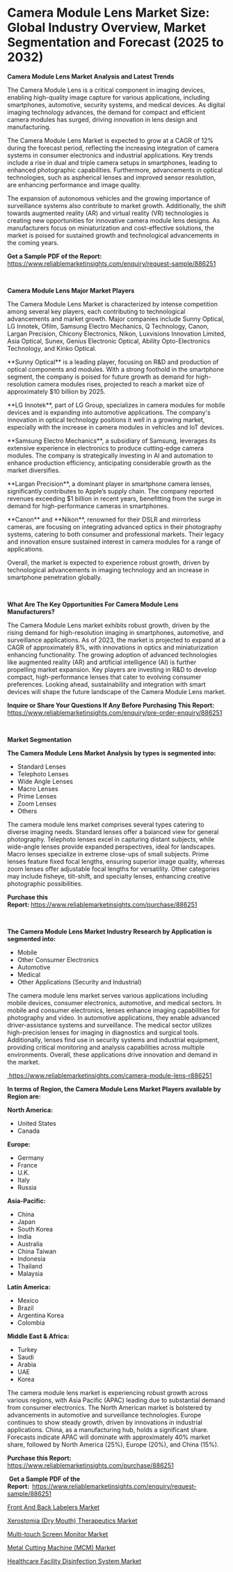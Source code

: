 <p><h1>Camera Module Lens Market Size: Global Industry Overview, Market Segmentation and Forecast (2025 to 2032)</h1></p><p><strong>Camera Module Lens Market Analysis and Latest Trends</strong></p>
<p><p>The Camera Module Lens is a critical component in imaging devices, enabling high-quality image capture for various applications, including smartphones, automotive, security systems, and medical devices. As digital imaging technology advances, the demand for compact and efficient camera modules has surged, driving innovation in lens design and manufacturing.</p><p>The Camera Module Lens Market is expected to grow at a CAGR of 12% during the forecast period, reflecting the increasing integration of camera systems in consumer electronics and industrial applications. Key trends include a rise in dual and triple camera setups in smartphones, leading to enhanced photographic capabilities. Furthermore, advancements in optical technologies, such as aspherical lenses and improved sensor resolution, are enhancing performance and image quality.</p><p>The expansion of autonomous vehicles and the growing importance of surveillance systems also contribute to market growth. Additionally, the shift towards augmented reality (AR) and virtual reality (VR) technologies is creating new opportunities for innovative camera module lens designs. As manufacturers focus on miniaturization and cost-effective solutions, the market is poised for sustained growth and technological advancements in the coming years.</p></p>
<p><strong>Get a Sample PDF of the Report:&nbsp;</strong> <a href="https://www.reliablemarketinsights.com/enquiry/request-sample/886251?utm_campaign=1894&utm_medium=2&utm_source=Github&utm_content=ia&utm_term=28022025&utm_id=camera-module-lens">https://www.reliablemarketinsights.com/enquiry/request-sample/886251</a></p>
<p>&nbsp;</p>
<p><strong>Camera Module Lens Major Market Players</strong></p>
<p><p>The Camera Module Lens Market is characterized by intense competition among several key players, each contributing to technological advancements and market growth. Major companies include Sunny Optical, LG Innotek, Ofilm, Samsung Electro Mechanics, Q Technology, Canon, Largan Precision, Chicony Electronics, Nikon, Luxvisions Innovation Limited, Asia Optical, Sunex, Genius Electronic Optical, Ability Opto-Electronics Technology, and Kinko Optical.</p><p>**Sunny Optical** is a leading player, focusing on R&D and production of optical components and modules. With a strong foothold in the smartphone segment, the company is poised for future growth as demand for high-resolution camera modules rises, projected to reach a market size of approximately $10 billion by 2025.</p><p>**LG Innotek**, part of LG Group, specializes in camera modules for mobile devices and is expanding into automotive applications. The company's innovation in optical technology positions it well in a growing market, especially with the increase in camera modules in vehicles and IoT devices.</p><p>**Samsung Electro Mechanics**, a subsidiary of Samsung, leverages its extensive experience in electronics to produce cutting-edge camera modules. The company is strategically investing in AI and automation to enhance production efficiency, anticipating considerable growth as the market diversifies.</p><p>**Largan Precision**, a dominant player in smartphone camera lenses, significantly contributes to Apple’s supply chain. The company reported revenues exceeding $1 billion in recent years, benefitting from the surge in demand for high-performance cameras in smartphones.</p><p>**Canon** and **Nikon**, renowned for their DSLR and mirrorless cameras, are focusing on integrating advanced optics in their photography systems, catering to both consumer and professional markets. Their legacy and innovation ensure sustained interest in camera modules for a range of applications.</p><p>Overall, the market is expected to experience robust growth, driven by technological advancements in imaging technology and an increase in smartphone penetration globally.</p></p>
<p>&nbsp;</p>
<p><strong>What Are The Key Opportunities For Camera Module Lens Manufacturers?</strong></p>
<p><p>The Camera Module Lens market exhibits robust growth, driven by the rising demand for high-resolution imaging in smartphones, automotive, and surveillance applications. As of 2023, the market is projected to expand at a CAGR of approximately 8%, with innovations in optics and miniaturization enhancing functionality. The growing adoption of advanced technologies like augmented reality (AR) and artificial intelligence (AI) is further propelling market expansion. Key players are investing in R&D to develop compact, high-performance lenses that cater to evolving consumer preferences. Looking ahead, sustainability and integration with smart devices will shape the future landscape of the Camera Module Lens market.</p></p>
<p><strong>Inquire or Share Your Questions If Any Before Purchasing This Report:</strong> <a href="https://www.reliablemarketinsights.com/enquiry/pre-order-enquiry/886251?utm_campaign=1894&utm_medium=2&utm_source=Github&utm_content=ia&utm_term=28022025&utm_id=camera-module-lens">https://www.reliablemarketinsights.com/enquiry/pre-order-enquiry/886251</a></p>
<p>&nbsp;</p>
<p><strong>Market Segmentation</strong></p>
<p><strong>The Camera Module Lens Market Analysis by types is segmented into:</strong></p>
<p><ul><li>Standard Lenses</li><li>Telephoto Lenses</li><li>Wide Angle Lenses</li><li>Macro Lenses</li><li>Prime Lenses</li><li>Zoom Lenses</li><li>Others</li></ul></p>
<p><p>The camera module lens market comprises several types catering to diverse imaging needs. Standard lenses offer a balanced view for general photography. Telephoto lenses excel in capturing distant subjects, while wide-angle lenses provide expanded perspectives, ideal for landscapes. Macro lenses specialize in extreme close-ups of small subjects. Prime lenses feature fixed focal lengths, ensuring superior image quality, whereas zoom lenses offer adjustable focal lengths for versatility. Other categories may include fisheye, tilt-shift, and specialty lenses, enhancing creative photographic possibilities.</p></p>
<p><strong>Purchase this Report:&nbsp;</strong><a href="https://www.reliablemarketinsights.com/purchase/886251?utm_campaign=1894&utm_medium=2&utm_source=Github&utm_content=ia&utm_term=28022025&utm_id=camera-module-lens">https://www.reliablemarketinsights.com/purchase/886251</a></p>
<p>&nbsp;</p>
<p><strong>The Camera Module Lens Market Industry Research by Application is segmented into:</strong></p>
<p><ul><li>Mobile</li><li>Other Consumer Electronics</li><li>Automotive</li><li>Medical</li><li>Other Applications (Security and Industrial)</li></ul></p>
<p><p>The camera module lens market serves various applications including mobile devices, consumer electronics, automotive, and medical sectors. In mobile and consumer electronics, lenses enhance imaging capabilities for photography and video. In automotive applications, they enable advanced driver-assistance systems and surveillance. The medical sector utilizes high-precision lenses for imaging in diagnostics and surgical tools. Additionally, lenses find use in security systems and industrial equipment, providing critical monitoring and analysis capabilities across multiple environments. Overall, these applications drive innovation and demand in the market.</p></p>
<p><a href="https://www.reliablemarketinsights.com/camera-module-lens-r886251?utm_campaign=1894&utm_medium=2&utm_source=Github&utm_content=ia&utm_term=28022025&utm_id=camera-module-lens">&nbsp;https://www.reliablemarketinsights.com/camera-module-lens-r886251</a></p>
<p><strong>In terms of Region, the Camera Module Lens Market Players available by Region are:</strong></p>
<p>
    <p> <strong> North America: </strong>
        <ul>
            <li>United States</li>
            <li>Canada</li>
        </ul>
        </p> 
    <p> <strong> Europe: </strong>
        <ul>
            <li>Germany</li>
            <li>France</li>
            <li>U.K.</li>
            <li>Italy</li>
            <li>Russia</li>
        </ul>
        </p> 
    <p> <strong> Asia-Pacific: </strong>
        <ul>
            <li>China</li>
            <li>Japan</li>
            <li>South Korea</li>
            <li>India</li>
            <li>Australia</li>
            <li>China Taiwan</li>
            <li>Indonesia</li>
            <li>Thailand</li>
            <li>Malaysia</li>
        </ul>
        </p> 
    <p> <strong> Latin America: </strong>
        <ul>
            <li>Mexico</li>
            <li>Brazil</li>
            <li>Argentina Korea</li>
            <li>Colombia</li>
        </ul>
        </p> 
    <p> <strong> Middle East & Africa: </strong>
        <ul>
            <li>Turkey</li>
            <li>Saudi</li>
            <li>Arabia</li>
            <li>UAE</li>
            <li>Korea</li>
        </ul>
    </p>
    </p>
<p><p>The camera module lens market is experiencing robust growth across various regions, with Asia Pacific (APAC) leading due to substantial demand from consumer electronics. The North American market is bolstered by advancements in automotive and surveillance technologies. Europe continues to show steady growth, driven by innovations in industrial applications. China, as a manufacturing hub, holds a significant share. Forecasts indicate APAC will dominate with approximately 40% market share, followed by North America (25%), Europe (20%), and China (15%).</p></p>
<p><strong>Purchase this Report: </strong><a href="https://www.reliablemarketinsights.com/purchase/886251?utm_campaign=1894&utm_medium=2&utm_source=Github&utm_content=ia&utm_term=28022025&utm_id=camera-module-lens">https://www.reliablemarketinsights.com/purchase/886251</a></p>
<p>&nbsp;<strong>Get a Sample PDF of the Report:&nbsp;&nbsp;</strong><a href="https://www.reliablemarketinsights.com/enquiry/request-sample/886251?utm_campaign=1894&utm_medium=2&utm_source=Github&utm_content=ia&utm_term=28022025&utm_id=camera-module-lens">https://www.reliablemarketinsights.com/enquiry/request-sample/886251</a></p>
<p><strong></strong></p>
<p><p><a href="https://github.com/dovbusmrking/Market-Research-Report-List-1/blob/main/front-and-back-labelers-market.md?utm_campaign=1894&utm_medium=2&utm_source=Github&utm_content=ia&utm_term=28022025&utm_id=camera-module-lens">Front And Back Labelers Market</a></p><p><a href="https://github.com/lemiranajd/Market-Research-Report-List-1/blob/main/xerostomia-dry-mouth-therapeutics-market.md?utm_campaign=1894&utm_medium=2&utm_source=Github&utm_content=ia&utm_term=28022025&utm_id=camera-module-lens">Xerostomia (Dry Mouth) Therapeutics Market</a></p><p><a href="https://github.com/ghimergela93/Market-Research-Report-List-1/blob/main/multi-touch-screen-monitor-market.md?utm_campaign=1894&utm_medium=2&utm_source=Github&utm_content=ia&utm_term=28022025&utm_id=camera-module-lens">Multi-touch Screen Monitor Market</a></p><p><a href="https://github.com/ogbadujonito22/Market-Research-Report-List-1/blob/main/metal-cutting-machine-mcm-market.md?utm_campaign=1894&utm_medium=2&utm_source=Github&utm_content=ia&utm_term=28022025&utm_id=camera-module-lens">Metal Cutting Machine (MCM) Market</a></p><p><a href="https://github.com/azetehhasle/Market-Research-Report-List-1/blob/main/healthcare-facility-disinfection-system-market.md?utm_campaign=1894&utm_medium=2&utm_source=Github&utm_content=ia&utm_term=28022025&utm_id=camera-module-lens">Healthcare Facility Disinfection System Market</a></p></p>